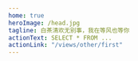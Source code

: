 ```yaml
---
home: true
heroImage: /head.jpg
tagline: 白茶清欢无别事，我在等风也等你
actionText: SELECT * FROM ...
actionLink: "/views/other/first"
---
```




